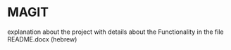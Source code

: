 # MAGIT

explanation about the project with details about the Functionality in the file README.docx (hebrew)
